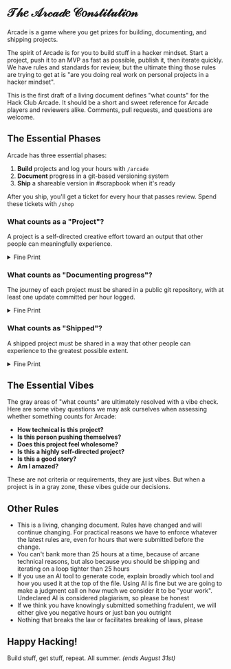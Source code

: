 # 𝒯𝒽𝑒 𝒜𝓇𝒸𝒶𝒹𝑒 𝒞𝑜𝓃𝓈𝓉𝒾𝓉𝓊𝓉𝒾𝑜𝓃

Arcade is a game where you get prizes for building, documenting, and shipping projects.

The spirit of Arcade is for you to build stuff in a hacker mindset. Start a project, push it to an MVP as fast as possible, publish it, then iterate quickly. We have rules and standards for review, but the ultimate thing those rules are trying to get at is "are you doing real work on personal projects in a hacker mindset".

This is the first draft of a living document defines "what counts" for the Hack Club Arcade. It should be a short and sweet reference for Arcade players and reviewers alike. Comments, pull requests, and questions are welcome.

## The Essential Phases

Arcade has three essential phases:

1. **Build** projects and log your hours with `/arcade`
2. **Document** progress in a git-based versioning system
3. **Ship** a shareable version in #scrapbook when it's ready

After you ship, you'll get a ticket for every hour that passes review. Spend these tickets with `/shop`

### What counts as a "Project"?

A project is a self-directed creative effort toward an output that other people can meaningfully experience.

<details>
<summary>Fine Print</summary>
<ul>
<li>leetcode or similar challenges do not count</li>
<li>Homework or work done for a job/commission are not self-directed and therefore don't count</li>
<li>Projects started (but not finished) before Arcade are okay, but only the work done during Arcade can be logged</li>
<li>Tutorial projects that are 1:1 copies of the tutorial do not count. If you're doing a tutorial, you need to "make it your own" in some way</li>
</ul>
</details>

<!-- <details>
<summary>Examples</summary>
❌ Homework (not self-directed, usually no output that someone else can experience)
✅ Personal projects

❌ A drawing of a circuit (cannot meaningfully experience)
✅ A manufactured circuit

❌ Cooking a meal (insufficiently meaningful output)
✅ Publishing a recipe you developed over multiple iterations

❌ Completing the donut Blender tutorial (not self-directed)
✅ Modeling something you dreamed up and sketched

❌ Messing with Unity's particle system (no specific output)
✅ Publishing a playable game or demo online

❌ Watching a video on how to knit
✅ Knitting a sweater

</details> -->

### What counts as "Documenting progress"?

The journey of each project must be shared in a public git repository, with at least one update committed per hour logged.

<details>
<summary>Fine Print</summary>
<ul>
<li>Every update needs a link to the git commit for that hour</li>
<li>For code or other text-based content, put the actual code in the repo. For everything else, images or videos are fine—in the repo though!</li>
<li>Any git-based system is allowed, but GitHub is preferred. Many of our review automations are built around GitHub, so other systems may be more annoying for you to use.</li>
<li>When submitting a single session scrapbook, you are required to include 2 mini-scraps throughout the session to help our reviewers clearly understand your progress.</li>
</ul>
</details>

<!-- <details>
<summary>Examples</summary>
❌ Screenshots of your code
✅ Links to commits on GitHub

❌ A description of your latest game feature in Slack
✅ A screenshot of your latest game feature on GitHub

More examples!!

</details> -->

### What counts as "Shipped"?

A shipped project must be shared in a way that other people can experience to the greatest possible extent.

<details>
<summary>Fine Print</summary>
<ul>
<li>Your repo needs a README</li>
<li>Ships must be shared in the Hack Club Slack with a post in #scrapbook</li>
<li>There must be a component of the ship that can be experienced by people in Slack</li>
<li>For digital but non-code projects, a file—and, for some online tools, a link—of the "most native" type for the project must be included. STL and .blend for Blender, PNG and project link for Figma, Gerber file and CAD file for PCBs, STEP export and STL for CAD (with a link for OnShape projects), PNG for and source file (PSD, XCF, etc) for digital art…</li>
</ul>
</details>

<!-- <details>
<summary>Examples</summary>
❌ A scrapbook post verbally describing your website
✅ A link to a deployed version of the website

❌ A picture of your robot just sitting there
✅ A video of your robot completing its task

More examples!!

</details> -->

## The Essential Vibes

The gray areas of "what counts" are ultimately resolved with a vibe check. Here are some vibey questions we may ask ourselves when assessing whether something counts for Arcade:

- **How technical is this project?**
- **Is this person pushing themselves?**
- **Does this project feel wholesome?**
- **Is this a highly self-directed project?**
- **Is this a good story?**
- **Am I amazed?**

These are not criteria or requirements, they are just vibes. But when a project is in a gray zone, these vibes guide our decisions.

## Other Rules

<ul>
<li>This is a living, changing document. Rules have changed and will continue changing. For practical reasons we have to enforce whatever the latest rules are, even for hours that were submitted before the change.</li>
<li>You can't bank more than 25 hours at a time, because of arcane technical reasons, but also because you should be shipping and iterating on a loop tighter than 25 hours</li>
<li>If you use an AI tool to generate code, explain broadly which tool and how you used it at the top of the file. Using AI is fine but we are going to make a judgment call on how much we consider it to be "your work". Undeclared AI is considered plagiarism, so please be honest</li>
<li>If we think you have knowingly submitted something fradulent, we will either give you negative hours or just ban you outright</li>
<li>Nothing that breaks the law or facilitates breaking of laws, please</li>
</ul>

## Happy Hacking!

Build stuff, get stuff, repeat. All summer. _(ends August 31st)_
